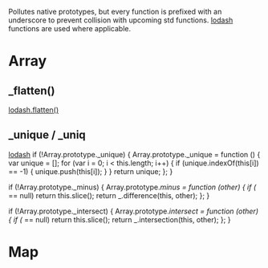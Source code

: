 Pollutes native prototypes, but every function is prefixed with an underscore to prevent collision with upcoming std functions.
[lodash](https://github.com/lodash/lodash) functions are used where applicable.

# Array

## _flatten()
[lodash.flatten()](https://lodash.com/docs/4.15.0#flatten)

## _unique / _uniq
[lodash](https://lodash.com/docs/4.15.0#uniq)
if (!Array.prototype._unique) {
    Array.prototype._unique = function () {
        var unique = [];
        for (var i = 0; i < this.length; i++) {
            if (unique.indexOf(this[i]) == -1) {
                unique.push(this[i]);
            }
        }
        return unique;
    };
}

if (!Array.prototype._minus) {
    Array.prototype._minus = function (other) {
        if (_ == null) return this.slice();
        return _.difference(this, other);
    };
}

if (!Array.prototype._intersect) {
    Array.prototype._intersect = function (other) {
        if (_ == null) return this.slice();
        return _.intersection(this, other);
    };
}


# Map